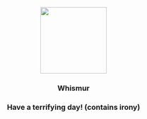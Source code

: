 <p align="center">
    <img src="https://raw.githubusercontent.com/PokeAPI/sprites/master/sprites/pokemon/293.png" width="150" height="150">
</p>
<h3 align="center"> <b>Whismur</b></h3>
<h3 align="center">Have a terrifying day! (contains irony)</h3>
